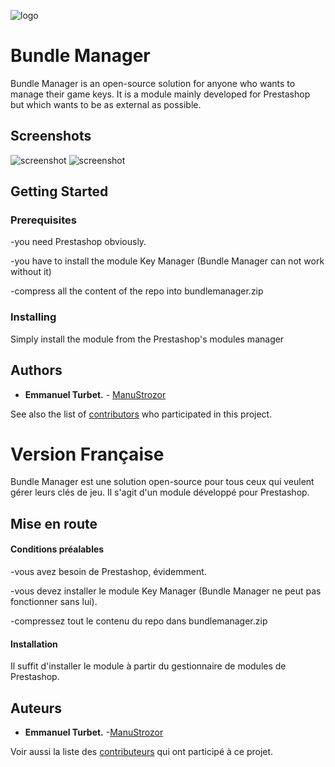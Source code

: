 ![logo](https://image.ibb.co/iD6Ux8/box.jpg)
# Bundle Manager

Bundle Manager is an open-source solution for anyone who wants to manage their game keys. It is a module mainly developed for Prestashop but which wants to be as external as possible.

## Screenshots

![screenshot](https://image.ibb.co/dyGhjo/bundlemanager_screenshot2.jpg)
![screenshot](https://image.ibb.co/i6eA4o/bundlemanager_screenshot.jpg)

## Getting Started

### Prerequisites

-you need Prestashop obviously.

-you have to install the module Key Manager (Bundle Manager can not work without it)

-compress all the content of the repo into bundlemanager.zip

### Installing

Simply install the module from the Prestashop's modules manager

## Authors

* **Emmanuel Turbet.** - [ManuStrozor](https://github.com/ManuStrozor)

See also the list of [contributors](https://github.com/ManuStrozor/Bundle-Manager/graphs/contributors) who participated in this project.

# Version Française

Bundle Manager est une solution open-source pour tous ceux qui veulent gérer leurs clés de jeu. Il s'agit d'un module développé pour Prestashop.

## Mise en route

#### Conditions préalables

-vous avez besoin de Prestashop, évidemment.

-vous devez installer le module Key Manager (Bundle Manager ne peut pas fonctionner sans lui).

-compressez tout le contenu du repo dans bundlemanager.zip

#### Installation

Il suffit d'installer le module à partir du gestionnaire de modules de Prestashop.

## Auteurs

* **Emmanuel Turbet.** -[ManuStrozor](https://github.com/ManuStrozor)

Voir aussi la liste des [contributeurs](https://github.com/ManuStrozor/Bundle-Manager/graphs/contributors) qui ont participé à ce projet.
